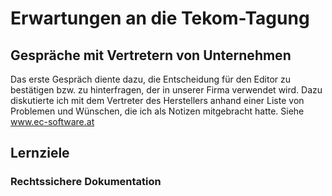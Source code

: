 
# Erwartungen an die Tekom-Tagung
## Gespräche mit Vertretern von Unternehmen
Das erste Gespräch diente dazu, die Entscheidung für den Editor zu bestätigen bzw. zu hinterfragen, der in unserer Firma verwendet wird. Dazu diskutierte ich mit dem Vertreter des Herstellers anhand einer Liste von Problemen und Wünschen, die ich als Notizen mitgebracht hatte.
Siehe www.ec-software.at
## Lernziele
### Rechtssichere Dokumentation
